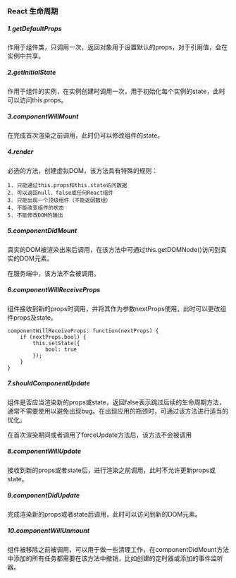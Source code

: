 ### React 生命周期

##### 1.getDefaultProps

作用于组件类，只调用一次，返回对象用于设置默认的props，对于引用值，会在实例中共享。

##### 2.getInitialState

作用于组件的实例，在实例创建时调用一次，用于初始化每个实例的state，此时可以访问this.props。

##### 3.componentWillMount

在完成首次渲染之前调用，此时仍可以修改组件的state。

##### 4.render

必选的方法，创建虚拟DOM，该方法具有特殊的规则：

    1. 只能通过this.props和this.state访问数据
    2. 可以返回null、false或任何React组件
    3. 只能出现一个顶级组件（不能返回数组）
    4. 不能改变组件的状态
    5. 不能修改DOM的输出
    
##### 5.componentDidMount

真实的DOM被渲染出来后调用，在该方法中可通过this.getDOMNode()访问到真实的DOM元素。

在服务端中，该方法不会被调用。

##### 6.componentWillReceiveProps

组件接收到新的props时调用，并将其作为参数nextProps使用，此时可以更改组件props及state。

    componentWillReceiveProps: function(nextProps) {
        if (nextProps.bool) {
            this.setState({
                bool: true
            });
        }
    }
    
##### 7.shouldComponentUpdate

组件是否应当渲染新的props或state，返回false表示跳过后续的生命周期方法，通常不需要使用以避免出现bug。在出现应用的瓶颈时，可通过该方法进行适当的优化。

在首次渲染期间或者调用了forceUpdate方法后，该方法不会被调用

##### 8.componentWillUpdate

接收到新的props或者state后，进行渲染之前调用，此时不允许更新props或state。

##### 9.componentDidUpdate

完成渲染新的props或者state后调用，此时可以访问到新的DOM元素。

##### 10.componentWillUnmount

组件被移除之前被调用，可以用于做一些清理工作，在componentDidMount方法中添加的所有任务都需要在该方法中撤销，比如创建的定时器或添加的事件监听器。

